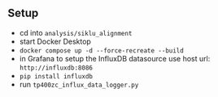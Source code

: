 ## Setup

- cd into `analysis/siklu_alignment`
- start Docker Desktop
- `docker compose up -d --force-recreate --build`
- in Grafana to setup the InfluxDB datasource use host url: `http://influxdb:8086`
- `pip install influxdb`
- run `tp400zc_influx_data_logger.py`